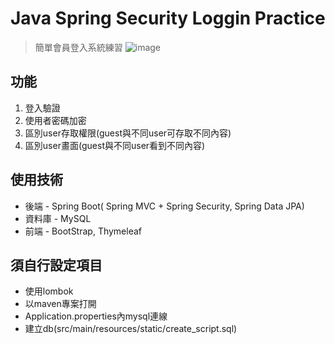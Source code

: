 # Java Spring Security Loggin Practice

> 簡單會員登入系統練習
![image](https://i.imgur.com/SFDxmGM.png)

## 功能
1. 登入驗證
2. 使用者密碼加密
3. 區別user存取權限(guest與不同user可存取不同內容)
4. 區別user畫面(guest與不同user看到不同內容)

## 使用技術
- 後端 - Spring Boot( Spring MVC + Spring Security, Spring Data JPA)
- 資料庫 - MySQL
- 前端 - BootStrap, Thymeleaf

## 須自行設定項目
- 使用lombok
- 以maven專案打開
- Application.properties內mysql連線
- 建立db(src/main/resources/static/create_script.sql)


